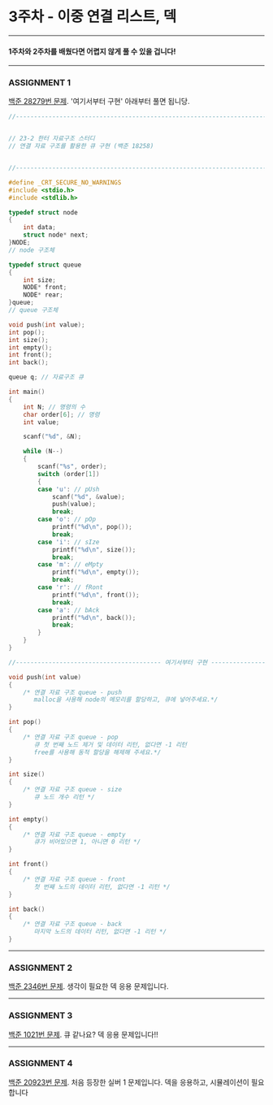 # 3주차 - 이중 연결 리스트, 덱

------------------------

#### 1주차와 2주차를 배웠다면 어렵지 않게 풀 수 있을 겁니다!

-------------------------

### ASSIGNMENT 1

[백준 28279번 문제](https://www.acmicpc.net/problem/28279). '여기서부터 구현' 아래부터 풀면 됩니당.

```c
//-----------------------------------------------------------------------------------------------------------//


// 23-2 한터 자료구조 스터디
// 연결 자료 구조를 활용한 큐 구현 (백준 18258)


//-----------------------------------------------------------------------------------------------------------//

#define _CRT_SECURE_NO_WARNINGS
#include <stdio.h>
#include <stdlib.h>

typedef struct node
{
    int data;
    struct node* next;
}NODE;
// node 구조체

typedef struct queue
{
    int size;
    NODE* front;
    NODE* rear;
}queue;
// queue 구조체

void push(int value);
int pop();
int size();
int empty();
int front();
int back();

queue q; // 자료구조 큐

int main()
{
    int N; // 명령의 수
    char order[6]; // 명령
    int value;

    scanf("%d", &N);

    while (N--)
    {
        scanf("%s", order);
        switch (order[1])
        {
        case 'u': // pUsh
            scanf("%d", &value);
            push(value);
            break;
        case 'o': // pOp
            printf("%d\n", pop());
            break;
        case 'i': // sIze
            printf("%d\n", size());
            break;
        case 'm': // eMpty
            printf("%d\n", empty());
            break;
        case 'r': // fRont
            printf("%d\n", front());
            break;
        case 'a': // bAck
            printf("%d\n", back());
            break;
        }
    }
}

//---------------------------------------- 여기서부터 구현 --------------------------------------------//

void push(int value)
{
    /* 연결 자료 구조 queue - push
       malloc을 사용해 node의 메모리를 할당하고, 큐에 넣어주세요.*/
}

int pop()
{
    /* 연결 자료 구조 queue - pop
       큐 첫 번째 노드 제거 및 데이터 리턴, 없다면 -1 리턴
       free를 사용해 동적 할당을 해제해 주세요.*/
}

int size()
{
    /* 연결 자료 구조 queue - size
       큐 노드 개수 리턴 */
}

int empty()
{
    /* 연결 자료 구조 queue - empty
       큐가 비어있으면 1, 아니면 0 리턴 */
}

int front()
{
    /* 연결 자료 구조 queue - front
       첫 번째 노드의 데이터 리턴, 없다면 -1 리턴 */
}

int back()
{
    /* 연결 자료 구조 queue - back
       마지막 노드의 데이터 리턴, 없다면 -1 리턴 */
}
```

-------------------------

### ASSIGNMENT 2

[백준 2346번 문제](https://www.acmicpc.net/problem/2346). 생각이 필요한 덱 응용 문제입니다.

-------------------------

### ASSIGNMENT 3

[백준 1021번 문제](https://www.acmicpc.net/problem/1021). 큐 같나요? 덱 응용 문제입니다!!

-------------------------

### ASSIGNMENT 4

[백준 20923번 문제](https://www.acmicpc.net/problem/20923). 처음 등장한 실버 1 문제입니다. 덱을 응용하고, 시뮬레이션이 필요합니다

